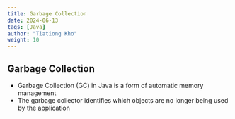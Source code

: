 ```yaml
---
title: Garbage Collection
date: 2024-06-13
tags: [Java]
author: "Tiationg Kho"
weight: 10
---
```


## Garbage Collection

- Garbage Collection (GC) in Java is a form of automatic memory management
- The garbage collector identifies which objects are no longer being used by the application
